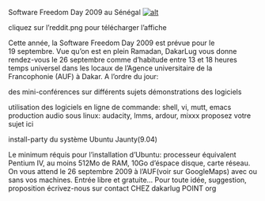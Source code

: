 
 Software Freedom Day 2009 au Sénégal
[![alt](https://raw.github.com/Dakarlug/site-datas/master/datas/affiche-212x300.png "")](https://raw.github.com/Dakarlug/site-datas/master/datas/pdf)
    
      
cliquez sur l’reddit.png pour télécharger l’affiche

Cette année, la Software Freedom Day 2009 est prévue pour le 19 septembre.
Vue qu’on est en plein Ramadan, DakarLug vous donne rendez-vous le 26 septembre comme d’habitude entre 13 et 18 heures temps universel dans les locaux de l’Agence universitaire de la Francophonie (AUF) à Dakar.
A l’ordre du jour:

des mini-conférences sur différents sujets démonstrations des logiciels

utilisation des logiciels en ligne de commande: shell, vi, mutt, emacs
production audio sous linux: audacity, lmms, ardour, mixxx
proposez votre sujet ici


install-party du système Ubuntu Jaunty(9.04)


Le minimum réquis pour l’installation d’Ubuntu: processeur équivalent Pentium IV, au moins 512Mo de RAM, 10Go d’éspace disque, carte réseau.
On vous attend le 26 septembre 2009 à l’AUF(voir sur GoogleMaps) avec ou sans vos machines.
Entrée libre et gratuite…
Pour toute idée, suggestion, proposition écrivez-nous sur contact CHEZ dakarlug POINT org
    
    
    



    



    



    



    



    



 
    
     